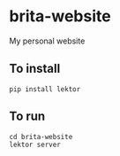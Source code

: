 # brita-website
My personal website

## To install
    pip install lektor

## To run
    cd brita-website
    lektor server

